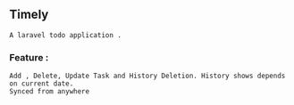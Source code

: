 ## Timely
    A laravel todo application .

### Feature : 
    Add , Delete, Update Task and History Deletion. History shows depends on current date. 
    Synced from anywhere 

